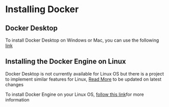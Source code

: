 # Installing Docker

## Docker Desktop
To install Docker Desktop on Windows or Mac, you can use the following [link](https://docs.docker.com/get-docker/)

## Installing the Docker Engine on Linux
Docker Desktop is not currently available for Linux OS but there is a project to implement similar features for Linux, [Read More](https://www.docker.com/blog/accelerating-new-features-in-docker-desktop/) to be updated on latest changes

To install Docker Engine on your Linux OS, [follow this link](https://docs.docker.com/engine/install/)for more information

